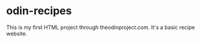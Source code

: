 # odin-recipes
This is my first HTML project through theodinproject.com.
It's a basic recipe website.